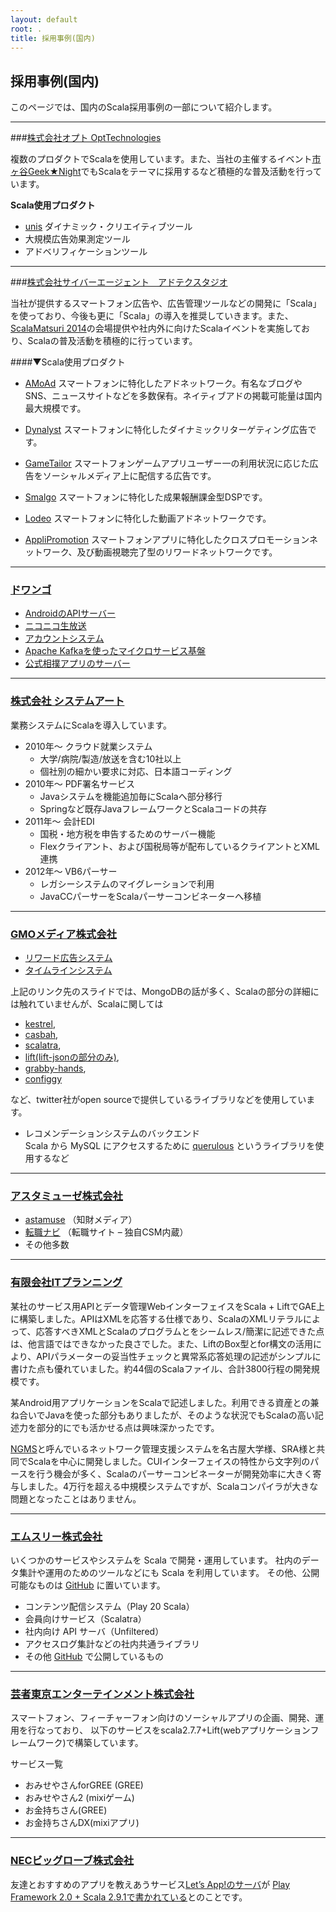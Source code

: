 ```yaml
---
layout: default
root: .
title: 採用事例(国内)
---
```


## 採用事例(国内)

このページでは、国内のScala採用事例の一部について紹介します。

---
###[株式会社オプト OptTechnologies](https://www.opt.ne.jp/opttechnologies/)

複数のプロダクトでScalaを使用しています。また、当社の主催するイベント[市ヶ谷Geek★Night](http://ichigayageek.connpass.com)でもScalaをテーマに採用するなど積極的な普及活動を行っています。

**Scala使用プロダクト**

* [unis](http://lp.unis.tokyo) ダイナミック・クリエイティブツール
* 大規模広告効果測定ツール
* アドベリフィケーションツール

----
###[株式会社サイバーエージェント　アドテクスタジオ](http://www.cyberagent.co.jp/recruit/special/career_adtech/)

当社が提供するスマートフォン広告や、広告管理ツールなどの開発に「Scala」を使っており、今後も更に「Scala」の導入を推奨していきます。また、[ScalaMatsuri 2014](http://scalamatsuri.org/)の会場提供や社内外に向けたScalaイベントを実施しており、Scalaの普及活動を積極的に行っています。


####▼Scala使用プロダクト

* [AMoAd](http://www.amoad.com/)
スマートフォンに特化したアドネットワーク。有名なブログやSNS、ニュースサイトなどを多数保有。ネイティブアドの掲載可能量は国内最大規模です。

* [Dynalyst](https://www.dynalyst.jp/legal/index.html)
スマートフォンに特化したダイナミックリターゲティング広告です。

* [GameTailor](http://adtech.cyberagent.io/pr/2015/01/21/adtech-new%EF%BC%95-%E7%AC%AC%E4%B8%89%E5%BC%BE%E2%98%86%E3%80%8Cgame-tailor%E3%80%8D%E3%81%AE%E6%8F%90%E4%BE%9B%E3%82%92%E9%96%8B%E5%A7%8B/)
スマートフォンゲームアプリユーザー一の利用状況に応じた広告をソーシャルメディア上に配信する広告です。

* [Smalgo](http://www.smalgo.jp/optout/)
スマートフォンに特化した成果報酬課金型DSPです。

* [Lodeo](http://adtech.cyberagent.io/pr/2015/01/15/adtech-new%EF%BC%95-%E7%AC%AC%E4%BA%8C%E5%BC%BE%E2%98%86%E3%80%8Clodeo%E3%80%8D%E3%81%AE%E6%8F%90%E4%BE%9B%E3%82%92%E9%96%8B%E5%A7%8B/)
スマートフォンに特化した動画アドネットワークです。

* [AppliPromotion](http://www.appeleven.co.jp/)
スマートフォンアプリに特化したクロスプロモーションネットワーク、及び動画視聴完了型のリワードネットワークです。

----
### [ドワンゴ](http://info.dwango.co.jp/)

* [AndroidのAPIサーバー](http://www.slideshare.net/SatoshiGoto/scalaandroid-16921765)
* [ニコニコ生放送](http://www.slideshare.net/sifue/developers-summit-2014-play2scalaweb)
* [アカウントシステム](http://www.slideshare.net/hexx/scalamatsuri-2016-scala)
* [Apache Kafkaを使ったマイクロサービス基盤](http://xuwei-k.github.io/slides/kafka-matsuri/#1)
* [公式相撲アプリのサーバー](https://speakerdeck.com/tlync/guo-ji-to-scala-japans-national-sport-and-scala)

----
### [株式会社 システムアート](http://www.sysart.jp/)

業務システムにScalaを導入しています。

* 2010年～ クラウド就業システム
	* 大学/病院/製造/放送を含む10社以上
	* 個社別の細かい要求に対応、日本語コーディング
* 2010年～ PDF署名サービス
	* Javaシステムを機能追加毎にScalaへ部分移行
	* Springなど既存JavaフレームワークとScalaコードの共存
* 2011年～ 会計EDI
	* 国税・地方税を申告するためのサーバー機能
	* Flexクライアント、および国税局等が配布しているクライアントとXML連携
* 2012年～ VB6パーサー
	* レガシーシステムのマイグレーションで利用
	* JavaCCパーサーをScalaパーサーコンビネーターへ移植

----
### [GMOメディア株式会社](http://www.gmo-media.jp/)

* [リワード広告システム](https://docs.google.com/leaf?id=0B3gzkyf0Dd_5M2QzMGRkOTUtYTJlNC00YWZhLTg4ODgtOTlmYTg1M2NiNWU3)
* [タイムラインシステム](http://www.slideshare.net/hitoasa/mongodb-13561725)

上記のリンク先のスライドでは、MongoDBの話が多く、Scalaの部分の詳細には触れていませんが、Scalaに関しては

* [kestrel](https://github.com/robey/kestrel),
* [casbah](https://github.com/mongodb/casbah),
* [scalatra](https://github.com/scalatra/scalatra),
* [lift(lift-jsonの部分のみ)](https://github.com/lift/framework),
* [grabby-hands](https://github.com/twitter/grabby-hands),
* [configgy](https://github.com/robey/configgy)

など、twitter社がopen sourceで提供しているライブラリなどを使用しています。

* レコメンデーションシステムのバックエンド  
Scala から MySQL にアクセスするために [querulous](http://github.com/twitter/querulous) というライブラリを使用するなど

----
### [アスタミューゼ株式会社](http://www.astamuse.co.jp/)

* [astamuse](http://astamuse.com/) （知財メディア）
* [転職ナビ](http://robots-job.com/) （転職サイト – 独自CSM内蔵）
* その他多数

----
### [有限会社ITプランニング](http://www.itpl.co.jp/)

某社のサービス用APIとデータ管理WebインターフェイスをScala + LiftでGAE上に構築しました。APIはXMLを応答する仕様であり、ScalaのXMLリテラルによって、応答すべきXMLとScalaのプログラムとをシームレス/簡潔に記述できた点は、他言語ではできなかった良さでした。また、LiftのBox型とfor構文の活用により、APIパラメーターの妥当性チェックと異常系応答処理の記述がシンプルに書けた点も優れていました。約44個のScalaファイル、合計3800行程の開発規模です。

某Android用アプリケーションをScalaで記述しました。利用できる資産との兼ね合いでJavaを使った部分もありましたが、そのような状況でもScalaの高い記述力を部分的にでも活かせる点は興味深かったです。

[NGMS](http://sourceforge.jp/projects/ngms/)と呼んでいるネットワーク管理支援システムを名古屋大学様、SRA様と共同でScalaを中心に開発しました。CUIインターフェイスの特性から文字列のパースを行う機会が多く、Scalaのパーサーコンビネーターが開発効率に大きく寄与しました。4万行を超える中規模システムですが、Scalaコンパイラが大きな問題となったことはありません。

----
### [エムスリー株式会社](http://corporate.m3.com/)

いくつかのサービスやシステムを Scala で開発・運用しています。
社内のデータ集計や運用のためのツールなどにも Scala を利用しています。
その他、公開可能なものは [GitHub](https://github.com/m3dev) に置いています。

* コンテンツ配信システム（Play 20 Scala）
* 会員向けサービス（Scalatra）
* 社内向け API サーバ（Unfiltered）
* アクセスログ集計などの社内共通ライブラリ
* その他 [GitHub](https://github.com/m3dev) で公開しているもの

----
### [芸者東京エンターテインメント株式会社](http://www.geishatokyo.com/)

スマートフォン、フィーチャーフォン向けのソーシャルアプリの企画、開発、運用を行なっており、
以下のサービスをscala2.7.7+Lift(webアプリケーションフレームワーク)で構築しています。

サービス一覧

* おみせやさんforGREE (GREE)
* おみせやさん2 (mixiゲーム)
* お金持ちさん(GREE)
* お金持ちさんDX(mixiアプリ)

----
### [NECビッグローブ株式会社](http://www.biglobe.ne.jp/)

友達とおすすめのアプリを教えあうサービス[Let’s App!のサーバ](http://letsapp.jp/)が
[Play Framework 2.0 + Scala 2.9.1で書かれている](http://engineer.biglobe.ne.jp/201207/article_1.html)とのことです。
